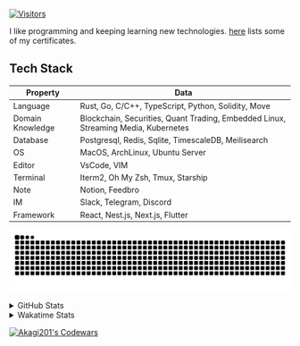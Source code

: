 <!-- markdownlint-disable MD041 MD010 MD033 -->
[![Visitors](https://api.visitorbadge.io/api/daily?path=Akagi201%2FAkagi201&label=Visitors%20Today&countColor=%2337d67a)](https://visitorbadge.io/status?path=Akagi201%2FAkagi201)

I like programming and keeping learning new technologies. [here](https://github.com/Akagi201/blockchain) lists some of my certificates.

## Tech Stack

| Property         	| Data                                                                               	|
|------------------	|------------------------------------------------------------------------------------	|
| Language         	| Rust, Go, C/C++, TypeScript, Python, Solidity, Move                                 |
| Domain Knowledge 	| Blockchain, Securities, Quant Trading, Embedded Linux, Streaming Media, Kubernetes 	|
| Database         	| Postgresql, Redis, Sqlite, TimescaleDB, Meilisearch                                 |
| OS               	| MacOS, ArchLinux, Ubuntu Server                                                     |
| Editor           	| VsCode, VIM                                                                        	|
| Terminal          | Iterm2, Oh My Zsh, Tmux, Starship                                                   |
| Note             	| Notion, Feedbro                                                                    	|
| IM               	| Slack, Telegram, Discord                                                            |
| Framework         | React, Nest.js, Next.js, Flutter                                                   	|

[![github contribution grid snake animation](https://raw.githubusercontent.com/Akagi201/Akagi201/output/github-contribution-grid-snake.svg#gh-light-mode-only)](https://github.com/Akagi201)

<details>
<summary>GitHub Stats</summary>
  <a href="https://github.com/Akagi201"><img alt="Profile Detail" src="https://raw.githubusercontent.com/Akagi201/Akagi201/master/profile-summary-card-output/dracula/0-profile-details.svg" /></a>
  <a href="https://github.com/Akagi201"><img alt="Github Stats" src="https://raw.githubusercontent.com/Akagi201/Akagi201/master/profile-summary-card-output/dracula/3-stats.svg" /></a>
  <a href="https://github.com/Akagi201"><img alt="Lang By Commits" src="https://raw.githubusercontent.com/Akagi201/Akagi201/master/profile-summary-card-output/dracula/2-most-commit-language.svg" /></a>
</details>

<details>
<summary>Wakatime Stats</summary>
<br>

<!--START_SECTION:waka-->

```text
From: 23 May 2023 - To: 30 May 2023

Total Time: 65 hrs 46 mins

Other             53 hrs 14 mins  ████████████████████▒░░░░   80.93 %
Rust              4 hrs 43 mins   █▓░░░░░░░░░░░░░░░░░░░░░░░   07.18 %
sh                4 hrs 1 min     █▓░░░░░░░░░░░░░░░░░░░░░░░   06.12 %
Solidity          1 hr 44 mins    ▓░░░░░░░░░░░░░░░░░░░░░░░░   02.64 %
Markdown          36 mins         ▒░░░░░░░░░░░░░░░░░░░░░░░░   00.93 %
TOML              22 mins         ░░░░░░░░░░░░░░░░░░░░░░░░░   00.56 %
JSON              19 mins         ░░░░░░░░░░░░░░░░░░░░░░░░░   00.50 %
TypeScript        16 mins         ░░░░░░░░░░░░░░░░░░░░░░░░░   00.42 %
Docker            13 mins         ░░░░░░░░░░░░░░░░░░░░░░░░░   00.35 %
Makefile          4 mins          ░░░░░░░░░░░░░░░░░░░░░░░░░   00.10 %
```

<!--END_SECTION:waka-->

</details>

<a href="https://www.codewars.com/users/Akagi201"><img alt="Akagi201's Codewars" src="https://www.codewars.com/users/Akagi201/badges/small"></a>
